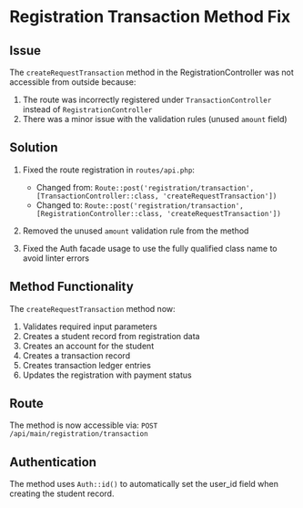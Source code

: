 # Registration Transaction Method Fix

## Issue

The `createRequestTransaction` method in the RegistrationController was not accessible from outside because:

1. The route was incorrectly registered under `TransactionController` instead of `RegistrationController`
2. There was a minor issue with the validation rules (unused `amount` field)

## Solution

1. Fixed the route registration in `routes/api.php`:

    - Changed from: `Route::post('registration/transaction', [TransactionController::class, 'createRequestTransaction'])`
    - Changed to: `Route::post('registration/transaction', [RegistrationController::class, 'createRequestTransaction'])`

2. Removed the unused `amount` validation rule from the method

3. Fixed the Auth facade usage to use the fully qualified class name to avoid linter errors

## Method Functionality

The `createRequestTransaction` method now:

1. Validates required input parameters
2. Creates a student record from registration data
3. Creates an account for the student
4. Creates a transaction record
5. Creates transaction ledger entries
6. Updates the registration with payment status

## Route

The method is now accessible via:
`POST /api/main/registration/transaction`

## Authentication

The method uses `Auth::id()` to automatically set the user_id field when creating the student record.
